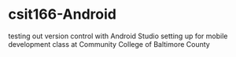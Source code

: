 # csit166-Android
testing out version control with Android Studio
setting up for mobile development class at Community College of Baltimore County
